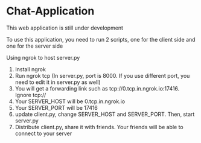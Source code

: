# Chat-Application

This web application is still under development

To use this application, you need to run 2 scripts, one for the client side and one for the server side

Using ngrok to host server.py
1. Install ngrok
2. Run ngrok tcp <port> (In server.py, port is 8000. If you use different port, you need to edit it in server.py as well) 
3. You will get a forwarding link such as tcp://0.tcp.in.ngrok.io:17416. Ignore tcp://
4. Your SERVER_HOST will be 0.tcp.in.ngrok.io
5. Your SERVER_PORT will be 17416
6. update client.py, change SERVER_HOST and SERVER_PORT. Then, start server.py
7. Distribute client.py, share it with friends. Your friends will be able to connect to your server

